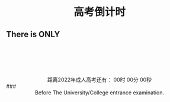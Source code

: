 # <center>高考倒计时</center>
## There is ONLY
<center>
<html>
<head>
    <div style="text-align:center;margin-top:100px;">
    <span>距离2022年成人高考还有：</span>
    <span id="t_d"></span>
    <span id="t_h">00时</span>
    <span id="t_m">00分</span>
    <span id="t_s">00秒</span>
</div>
<script type="text/javascript">
    function getRTime(){
        var EndTime= new Date('2022/6/7 00:00:00'); //截止时间
        var NowTime = new Date();
        var t =EndTime.getTime() - NowTime.getTime();
        
        var d=Math.floor(t/1000/60/60/24);
        var h=Math.floor(t/1000/60/60%24);
        var m=Math.floor(t/1000/60%60);
        var s=Math.floor(t/1000%60);
        
        document.getElementById("t_d").innerHTML = d + "天";
        document.getElementById("t_h").innerHTML = h + "时";
        document.getElementById("t_m").innerHTML = m + "分";
        document.getElementById("t_s").innerHTML = s + "秒";
    }
    setInterval(getRTime,1000);
</script>
</head>
<body>
<div id="timer"></div>
</body>
</html>
</center>
### <center> Before The University/College entrance examination.</center>

